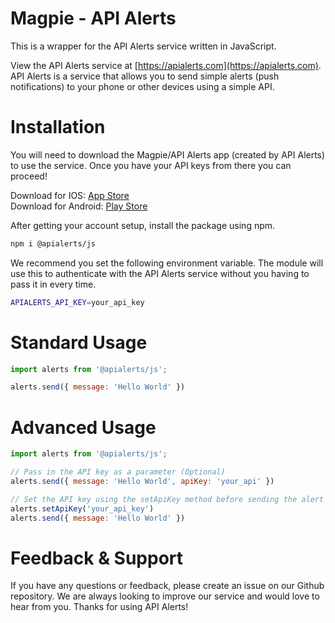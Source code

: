 # Magpie - API Alerts

This is a wrapper for the API Alerts service written in JavaScript.

View the API Alerts service at [https://apialerts.com](https://apialerts.com). API Alerts is a service that allows you to send simple alerts (push notifications) to your phone or other devices using a simple API.
  
# Installation 

You will need to download the Magpie/API Alerts app (created by API Alerts) to use the service. Once you have your API keys from there you can proceed!

Download for IOS: [App Store](https://apps.apple.com/us/app/magpie-api-alerts/id6476410789)\
Download for Android: [Play Store](https://play.google.com/store/apps/details?id=com.apialerts) 

After getting your account setup, install the package using npm.

```bash
npm i @apialerts/js
```

We recommend you set the following environment variable. The module will use this to authenticate with the API Alerts service without you having to pass it in every time.

```bash
APIALERTS_API_KEY=your_api_key 
```

# Standard Usage 

```javascript
import alerts from '@apialerts/js';

alerts.send({ message: 'Hello World' })
``` 

# Advanced Usage 

```javascript
import alerts from '@apialerts/js';

// Pass in the API key as a parameter (Optional)
alerts.send({ message: 'Hello World', apiKey: 'your_api' })

// Set the API key using the setApiKey method before sending the alert
alerts.setApiKey('your_api_key')
alerts.send({ message: 'Hello World' })
``` 

# Feedback & Support

If you have any questions or feedback, please create an issue on our Github repository. We are always looking to improve our service and would love to hear from you. Thanks for using API Alerts!








